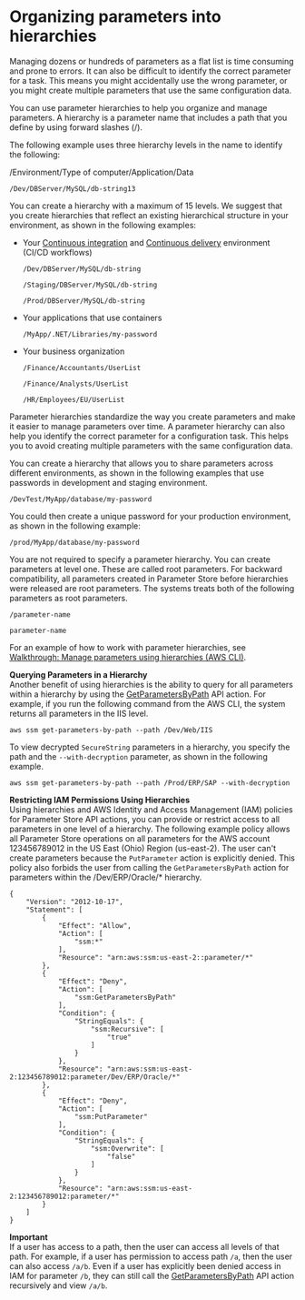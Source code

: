 # Organizing parameters into hierarchies<a name="sysman-paramstore-su-organize"></a>

Managing dozens or hundreds of parameters as a flat list is time consuming and prone to errors\. It can also be difficult to identify the correct parameter for a task\. This means you might accidentally use the wrong parameter, or you might create multiple parameters that use the same configuration data\. 

You can use parameter hierarchies to help you organize and manage parameters\. A hierarchy is a parameter name that includes a path that you define by using forward slashes \(/\)\. 

The following example uses three hierarchy levels in the name to identify the following:

/Environment/Type of computer/Application/Data

`/Dev/DBServer/MySQL/db-string13`

You can create a hierarchy with a maximum of 15 levels\. We suggest that you create hierarchies that reflect an existing hierarchical structure in your environment, as shown in the following examples:
+ Your [Continuous integration](https://aws.amazon.com/devops/continuous-integration/) and [Continuous delivery](https://aws.amazon.com/devops/continuous-delivery/) environment \(CI/CD workflows\)

  `/Dev/DBServer/MySQL/db-string`

  `/Staging/DBServer/MySQL/db-string`

  `/Prod/DBServer/MySQL/db-string`
+ Your applications that use containers

  ```
  /MyApp/.NET/Libraries/my-password
  ```
+ Your business organization

  `/Finance/Accountants/UserList`

  `/Finance/Analysts/UserList`

  `/HR/Employees/EU/UserList`

Parameter hierarchies standardize the way you create parameters and make it easier to manage parameters over time\. A parameter hierarchy can also help you identify the correct parameter for a configuration task\. This helps you to avoid creating multiple parameters with the same configuration data\. 

You can create a hierarchy that allows you to share parameters across different environments, as shown in the following examples that use passwords in development and staging environment\.

`/DevTest/MyApp/database/my-password`

You could then create a unique password for your production environment, as shown in the following example:

`/prod/MyApp/database/my-password`

You are not required to specify a parameter hierarchy\. You can create parameters at level one\. These are called root parameters\. For backward compatibility, all parameters created in Parameter Store before hierarchies were released are root parameters\. The systems treats both of the following parameters as root parameters\.

`/parameter-name`

`parameter-name`

For an example of how to work with parameter hierarchies, see [Walkthrough: Manage parameters using hierarchies \(AWS CLI\)](sysman-paramstore-walk-hierarchies.md)\.

**Querying Parameters in a Hierarchy**  
Another benefit of using hierarchies is the ability to query for all parameters within a hierarchy by using the [GetParametersByPath](https://docs.aws.amazon.com/systems-manager/latest/APIReference/API_GetParametersByPath.html) API action\. For example, if you run the following command from the AWS CLI, the system returns all parameters in the IIS level\.

```
aws ssm get-parameters-by-path --path /Dev/Web/IIS
```

To view decrypted `SecureString` parameters in a hierarchy, you specify the path and the `--with-decryption` parameter, as shown in the following example\.

```
aws ssm get-parameters-by-path --path /Prod/ERP/SAP --with-decryption
```

**Restricting IAM Permissions Using Hierarchies**  
Using hierarchies and AWS Identity and Access Management \(IAM\) policies for Parameter Store API actions, you can provide or restrict access to all parameters in one level of a hierarchy\. The following example policy allows all Parameter Store operations on all parameters for the AWS account 123456789012 in the US East \(Ohio\) Region \(us\-east\-2\)\. The user can't create parameters because the `PutParameter` action is explicitly denied\. This policy also forbids the user from calling the `GetParametersByPath` action for parameters within the /Dev/ERP/Oracle/\* hierarchy\. 

```
{
    "Version": "2012-10-17",
    "Statement": [
        {
            "Effect": "Allow",
            "Action": [
                "ssm:*"
            ],
            "Resource": "arn:aws:ssm:us-east-2::parameter/*"
        },
        {
            "Effect": "Deny",
            "Action": [
                "ssm:GetParametersByPath"
            ],
            "Condition": {
                "StringEquals": {
                    "ssm:Recursive": [
                        "true"
                    ]
                }
            },
            "Resource": "arn:aws:ssm:us-east-2:123456789012:parameter/Dev/ERP/Oracle/*"
        },
        {
            "Effect": "Deny",
            "Action": [
                "ssm:PutParameter"
            ],
            "Condition": {
                "StringEquals": {
                    "ssm:Overwrite": [
                        "false"
                    ]
                }
            },
            "Resource": "arn:aws:ssm:us-east-2:123456789012:parameter/*"
        }
    ]
}
```

**Important**  
If a user has access to a path, then the user can access all levels of that path\. For example, if a user has permission to access path `/a`, then the user can also access `/a/b`\. Even if a user has explicitly been denied access in IAM for parameter `/b`, they can still call the [GetParametersByPath](https://docs.aws.amazon.com/systems-manager/latest/APIReference/API_GetParametersByPath.html) API action recursively and view `/a/b`\.
